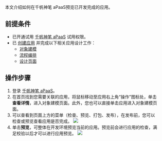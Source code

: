 本文介绍如何在千帆神笔 aPaaS预览已开发完成的应用。


## 前提条件


- 已开通试用 [千帆神笔 aPaaS](https://cloud.tencent.com/login?&s_url=https://apaas.cloud.tencent.com/sign/cloud) 试用权限。
- 已 [创建应用](https://cloud.tencent.com/document/product/1365/51314) 并完成以下相关应用设计工作：
	-  [对象建模](https://cloud.tencent.com/document/product/1365/59124)
	-  	 [流程编排](https://cloud.tencent.com/document/product/1365/51322)
	-  [设计页面](https://cloud.tencent.com/document/product/1365/59125)


## 操作步骤
1. 登录 [千帆神笔 aPaaS](https://apaas.cloud.tencent.com/backend)。
2. 在首页找到您需要关联的应用，将鼠标移动至应用右上角“操作”图标处，单击**查看详情**，进入对象建模页面。此外，您也可以直接单击应用进入对象建模页面。
3. 可以查看到页面上方的菜单（检查、预览、打包、发布），在发布前，您可以检查或预览查看应用是否完成。
![](https://qcloudimg.tencent-cloud.cn/raw/c2dc0ef40388ae1e4637d7b2e6ad76cf.png)
4. 单击**预览**，可整体在开发环境预览当前的应用。预览前会进行应用的检查，满足校验以后才可以进行应用预览。
![](https://main.qcloudimg.com/raw/d7c14aa4d508c01665216a92c032f845.jpg)
 




